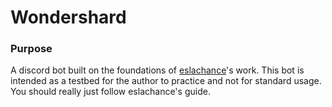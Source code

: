 # Wondershard

### Purpose
A discord bot built on the foundations of [eslachance](https://gist.github.com/eslachance/3349734a98d30011bb202f47342601d3)'s work. This bot is intended as a testbed for the author to practice and not for standard usage. You should really just follow eslachance's guide.
